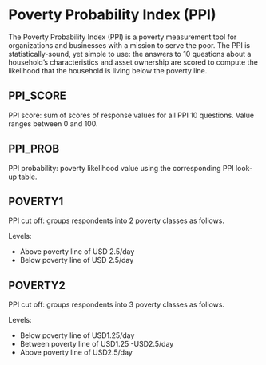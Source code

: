 # Poverty Probability Index (PPI)

The Poverty Probability Index (PPI) is a poverty measurement tool for organizations and businesses with a mission to serve the poor.  The PPI is statistically-sound, yet simple to use: the answers to 10 questions about a household’s characteristics and asset ownership are scored to compute the likelihood that the household is living below the poverty line.

## PPI_SCORE
PPI score: sum of scores of response values for all PPI 10 questions.  Value ranges between 0 and 100.

## PPI_PROB
PPI probability:  poverty likelihood value using the corresponding PPI look-up table. 

## POVERTY1
PPI cut off: groups respondents into 2 poverty classes as follows.

Levels:

+ Above poverty line of USD 2.5/day
+ Below poverty line of USD 2.5/day

## POVERTY2
PPI cut off: groups respondents into 3 poverty classes as follows.

Levels:

+ Below poverty line of USD1.25/day
+ Between poverty line of USD1.25 -USD2.5/day
+ Above poverty line of USD2.5/day

